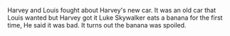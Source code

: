 Harvey and Louis fought about Harvey's new car. It was an  old car that Louis wanted but Harvey got it
Luke Skywalker eats a banana for the first time, He said it was bad. It turns out the banana was spoiled.